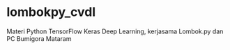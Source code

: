# lombokpy_cvdl
Materi Python TensorFlow Keras Deep Learning, kerjasama Lombok.py dan PC Bumigora Mataram
